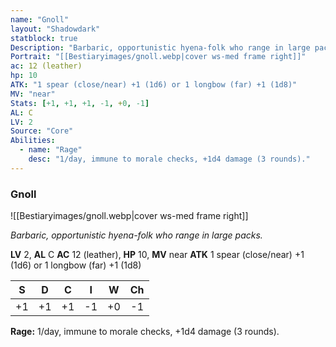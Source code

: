 ```yaml
---
name: "Gnoll"
layout: "Shadowdark"
statblock: true
Description: "Barbaric, opportunistic hyena-folk who range in large packs."
Portrait: "[[Bestiaryimages/gnoll.webp|cover ws-med frame right]]"
ac: 12 (leather)
hp: 10
ATK: "1 spear (close/near) +1 (1d6) or 1 longbow (far) +1 (1d8)"
MV: "near"
Stats: [+1, +1, +1, -1, +0, -1]
AL: C
LV: 2
Source: "Core"
Abilities:
  - name: "Rage"
    desc: "1/day, immune to morale checks, +1d4 damage (3 rounds)."
---
```


### Gnoll

![[Bestiaryimages/gnoll.webp|cover ws-med frame right]]

_Barbaric, opportunistic hyena-folk who range in large packs._

**LV** 2, **AL** C
**AC** 12 (leather), **HP** 10, **MV** near
**ATK** 1 spear (close/near) +1 (1d6) or 1 longbow (far) +1 (1d8)

|  S  |  D  |  C  |  I  |  W  |  Ch  |
|:---:|:---:|:---:|:---:|:---:|:----:|
| +1 | +1 | +1 | -1 | +0 | -1 |

**Rage:** 1/day, immune to morale checks, +1d4 damage (3 rounds).

